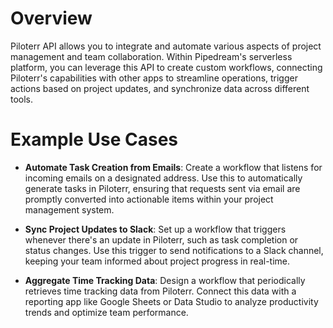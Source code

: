 # Overview

Piloterr API allows you to integrate and automate various aspects of project management and team collaboration. Within Pipedream's serverless platform, you can leverage this API to create custom workflows, connecting Piloterr's capabilities with other apps to streamline operations, trigger actions based on project updates, and synchronize data across different tools.

# Example Use Cases

- **Automate Task Creation from Emails**: Create a workflow that listens for incoming emails on a designated address. Use this to automatically generate tasks in Piloterr, ensuring that requests sent via email are promptly converted into actionable items within your project management system.

- **Sync Project Updates to Slack**: Set up a workflow that triggers whenever there's an update in Piloterr, such as task completion or status changes. Use this trigger to send notifications to a Slack channel, keeping your team informed about project progress in real-time.

- **Aggregate Time Tracking Data**: Design a workflow that periodically retrieves time tracking data from Piloterr. Connect this data with a reporting app like Google Sheets or Data Studio to analyze productivity trends and optimize team performance.
